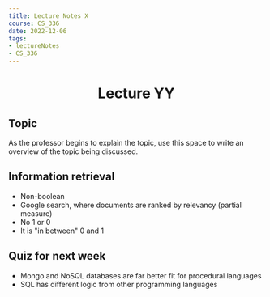 ```yaml
---
title: Lecture Notes X
course: CS_336
date: 2022-12-06
tags: 
- lectureNotes
- CS_336
---
```


<center><h1>Lecture YY</h1></center>

## Topic
As the professor begins to explain the topic, use this space to write an overview of the topic being discussed.

## Information retrieval
- Non-boolean
- Google search, where documents are ranked by relevancy (partial measure)
- No 1 or 0
- It is "in between" 0 and 1

## Quiz for next week
- Mongo and NoSQL databases are far better fit for procedural languages
- SQL has different logic from other programming languages 